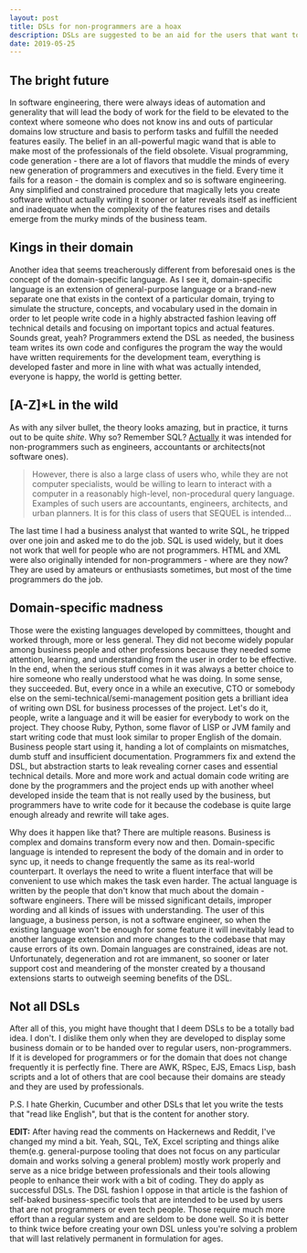 ```yaml
---
layout: post
title: DSLs for non-programmers are a hoax
description: DSLs are suggested to be an aid for the users that want to extend the programs they work with easily, but do they work?
date: 2019-05-25
---
```


## The bright future

In software engineering, there were always ideas of automation and generality that will lead the body of work for the field to be elevated to the context where someone who does not know ins and outs of particular domains low structure and basis to perform tasks and fulfill the needed features easily. The belief in an all-powerful magic wand that is able to make most of the professionals of the field obsolete. Visual programming, code generation - there are a lot of flavors that muddle the minds of every new generation of programmers and executives in the field. Every time it fails for a reason - the domain is complex and so is software engineering. Any simplified and constrained procedure that magically lets you create software without actually writing it sooner or later reveals itself as inefficient and inadequate when the complexity of the features rises and details emerge from the murky minds of the business team.

## Kings in their domain

Another idea that seems treacherously different from beforesaid ones is the concept of the domain-specific language.  As I see it, domain-specific language is an extension of general-purpose language or a brand-new separate one that exists in the context of a particular domain, trying to simulate the structure, concepts, and vocabulary used in the domain in order to let people write code in a highly abstracted fashion leaving off technical details and focusing on important topics and actual features. Sounds great, yeah? Programmers extend the DSL as needed, the business team writes its own code and configures the program the way the would have written requirements for the development team, everything is developed faster and more in line with what was actually intended, everyone is happy, the world is getting better.

## [A-Z]*L in the wild

As with any silver bullet, the theory looks amazing, but in practice, it turns out to be quite *shite*. Why so? Remember SQL? [Actually](https://dl.acm.org/citation.cfm?doid=800296.811515) it was intended for non-programmers such as engineers, accountants or architects(not software ones).
>However, there is also a large class of users who, while they are not computer specialists, would be willing to learn to interact with a computer in a reasonably high-level, non-procedural query language. Examples of such users are accountants, engineers, architects, and urban planners. It is for this class of users that SEQUEL is intended...

The last time I had a business analyst that wanted to write SQL, he tripped over one join and asked me to do the job. SQL is used widely, but it does not work that well for people who are not programmers. HTML and XML were also originally intended for non-programmers - where are they now? They are used by amateurs or enthusiasts sometimes, but most of the time programmers do the job.

## Domain-specific madness

Those were the existing languages developed by committees, thought and worked through, more or less general. They did not become widely popular among business people and other professions because they needed some attention, learning, and understanding from the user in order to be effective. In the end, when the serious stuff comes in it was always a better choice to hire someone who really understood what he was doing. In some sense, they succeeded. But, every once in a while an executive, CTO or somebody else on the semi-technical/semi-management position gets a brilliant idea of writing own DSL for business processes of the project. Let's do it, people, write a language and it will be easier for everybody to work on the project. They choose Ruby, Python, some flavor of LISP or JVM family and start writing code that must look similar to proper English of the domain. Business people start using it, handing a lot of complaints on mismatches, dumb stuff and insufficient documentation. Programmers fix and extend the DSL, but abstraction starts to leak revealing corner cases and essential technical details. More and more work and actual domain code writing are done by the programmers and the project ends up with another wheel developed inside the team that is not really used by the business, but programmers have to write code for it because the codebase is quite large enough already and rewrite will take ages.

Why does it happen like that? There are multiple reasons. Business is complex and domains transform every now and then. Domain-specific language is intended to represent the body of the domain and in order to sync up, it needs to change frequently the same as its real-world counterpart. It overlays the need to write a fluent interface that will be convenient to use which makes the task even harder. The actual language is written by the people that don't know that much about the domain - software engineers. There will be missed significant details, improper wording and all kinds of issues with understanding. The user of this language, a business person, is not a software engineer, so when the existing language won't be enough for some feature it will inevitably lead to another language extension and more changes to the codebase that may cause errors of its own. Domain languages are constrained, ideas are not. Unfortunately, degeneration and rot are immanent, so sooner or later support cost and meandering of the monster created by a thousand extensions starts to outweigh seeming benefits of the DSL.

## Not all DSLs

After all of this, you might have thought that I deem DSLs to be a totally bad idea. I don't. I dislike them only when they are developed to display some business domain or to be handed over to regular users, non-programmers. If it is developed for programmers or for the domain that does not change frequently it is perfectly fine. There are AWK, RSpec, EJS, Emacs Lisp, bash scripts and a lot of others that are cool because their domains are steady and they are used by professionals.

P.S. I hate Gherkin, Cucumber and other DSLs that let you write the tests that "read like English", but that is the content for another story.

**EDIT:** After having read the comments on Hackernews and Reddit, I've changed my mind a bit. Yeah, SQL, TeX, Excel scripting and things alike them(e.g. general-purpose tooling that does not focus on any particular domain and works solving a general problem) mostly work properly and serve as a nice bridge between professionals and their tools allowing people to enhance their work with a bit of coding. They do apply as successful DSLs. The DSL fashion I oppose in that article is the fashion of self-baked business-specific tools that are intended to be used by users that are not programmers or even tech people. Those require much more effort than a regular system and are seldom to be done well. So it is better to think twice before creating your own DSL unless you're solving a problem that will last relatively permanent in formulation for ages.
